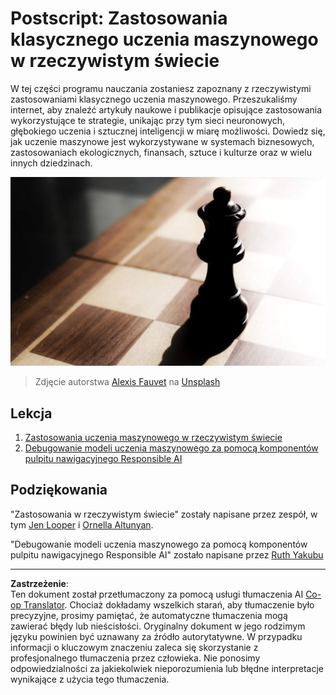 <!--
CO_OP_TRANSLATOR_METADATA:
{
  "original_hash": "5e069a0ac02a9606a69946c2b3c574a9",
  "translation_date": "2025-09-03T17:21:51+00:00",
  "source_file": "9-Real-World/README.md",
  "language_code": "pl"
}
-->
# Postscript: Zastosowania klasycznego uczenia maszynowego w rzeczywistym świecie

W tej części programu nauczania zostaniesz zapoznany z rzeczywistymi zastosowaniami klasycznego uczenia maszynowego. Przeszukaliśmy internet, aby znaleźć artykuły naukowe i publikacje opisujące zastosowania wykorzystujące te strategie, unikając przy tym sieci neuronowych, głębokiego uczenia i sztucznej inteligencji w miarę możliwości. Dowiedz się, jak uczenie maszynowe jest wykorzystywane w systemach biznesowych, zastosowaniach ekologicznych, finansach, sztuce i kulturze oraz w wielu innych dziedzinach.

![chess](../../../translated_images/chess.e704a268781bdad85d1876b6c2295742fa0d856e7dcf3659147052df9d3db205.pl.jpg)

> Zdjęcie autorstwa <a href="https://unsplash.com/@childeye?utm_source=unsplash&utm_medium=referral&utm_content=creditCopyText">Alexis Fauvet</a> na <a href="https://unsplash.com/s/photos/artificial-intelligence?utm_source=unsplash&utm_medium=referral&utm_content=creditCopyText">Unsplash</a>
  
## Lekcja

1. [Zastosowania uczenia maszynowego w rzeczywistym świecie](1-Applications/README.md)
2. [Debugowanie modeli uczenia maszynowego za pomocą komponentów pulpitu nawigacyjnego Responsible AI](2-Debugging-ML-Models/README.md)

## Podziękowania

"Zastosowania w rzeczywistym świecie" zostały napisane przez zespół, w tym [Jen Looper](https://twitter.com/jenlooper) i [Ornella Altunyan](https://twitter.com/ornelladotcom).

"Debugowanie modeli uczenia maszynowego za pomocą komponentów pulpitu nawigacyjnego Responsible AI" zostało napisane przez [Ruth Yakubu](https://twitter.com/ruthieyakubu)

---

**Zastrzeżenie**:  
Ten dokument został przetłumaczony za pomocą usługi tłumaczenia AI [Co-op Translator](https://github.com/Azure/co-op-translator). Chociaż dokładamy wszelkich starań, aby tłumaczenie było precyzyjne, prosimy pamiętać, że automatyczne tłumaczenia mogą zawierać błędy lub nieścisłości. Oryginalny dokument w jego rodzimym języku powinien być uznawany za źródło autorytatywne. W przypadku informacji o kluczowym znaczeniu zaleca się skorzystanie z profesjonalnego tłumaczenia przez człowieka. Nie ponosimy odpowiedzialności za jakiekolwiek nieporozumienia lub błędne interpretacje wynikające z użycia tego tłumaczenia.